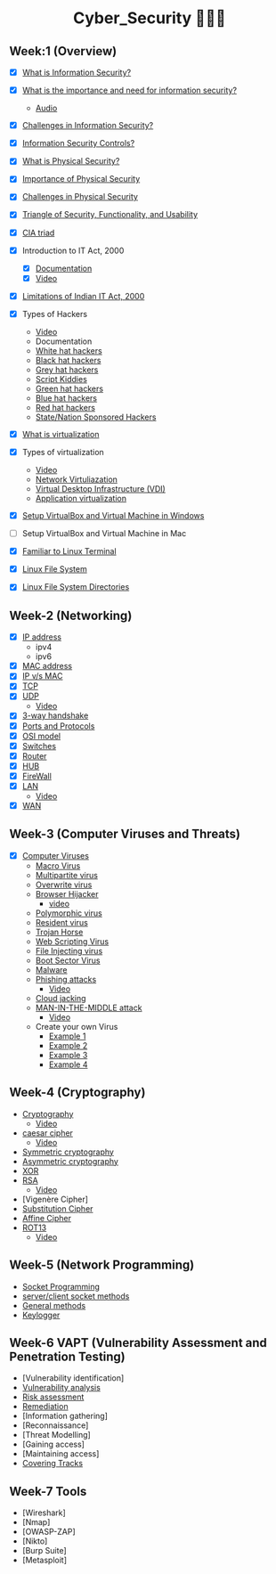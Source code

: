 <h1 align="center">Cyber_Security 👨🏻‍💻</h1>

## Week:1 (Overview)
- [x] [What is Information Security?](https://github.com/girlscript/winter-of-contributing/blob/Cyber_Security/Cyber_Security/Week_1/What%20is%20Information%20Security%3F.md)
- [x] [What is the importance and need for information security?](https://github.com/girlscript/winter-of-contributing/blob/Cyber_Security/Cyber_Security/Week_1/InformationSecurity.md)
  - [Audio](https://github.com/girlscript/winter-of-contributing/blob/Cyber_Security/Cyber_Security/Week_1/1.2%20What%20is%20the%20importance%20and%20need%20for%20information%20security%3F%20.md)
- [x] [Challenges in Information Security?](https://github.com/girlscript/winter-of-contributing/blob/Cyber_Security/Cyber_Security/Week_1/1.3_Challenges_in_InformationSecurity.md)
- [x] [Information Security Controls?](https://github.com/girlscript/winter-of-contributing/blob/Cyber_Security/Cyber_Security/Week_1/1.4%20Information%20security%20controls.md)

- [x] [What is Physical Security?](https://github.com/girlscript/winter-of-contributing/blob/Cyber_Security/Cyber_Security/Week_1/1.5_What_is_physical_security.md)
- [x] [Importance of Physical Security](https://github.com/girlscript/winter-of-contributing/blob/Cyber_Security/Cyber_Security/Week_1/1.6_Importance_of_Physical_Security.md)
- [x] [Challenges in Physical Security](https://github.com/girlscript/winter-of-contributing/blob/Cyber_Security/Cyber_Security/Week_1/1.7%20Challenges%20in%20Physical%20Security.md)

- [x] [Triangle of Security, Functionality, and Usability](https://github.com/girlscript/winter-of-contributing/blob/Cyber_Security/Cyber_Security/Week_1/1.8%20Security%2C%20Usability%20%26%20Functionality%20Triangle.md)
- [x] [CIA triad](https://github.com/girlscript/winter-of-contributing/blob/Cyber_Security/Cyber_Security/Week_1/1.9.6%20CIA%20Triad.md)
- [x] Introduction to IT Act, 2000
  - [x] [Documentation](https://github.com/girlscript/winter-of-contributing/blob/Cyber_Security/Cyber_Security/Week_1/Introduction%20to%20IT%20Act%202000.md)
  - [x] [Video](https://github.com/girlscript/winter-of-contributing/blob/Cyber_Security/Cyber_Security/Week_1/ITAct2000.md)
- [x] [Limitations of Indian IT Act, 2000](https://github.com/girlscript/winter-of-contributing/blob/Cyber_Security/Cyber_Security/Week_1/Limitations%20of%20IT%20Act%2C%202000.md)
- [x] Types of Hackers
  - [Video](https://github.com/girlscript/winter-of-contributing/blob/Cyber_Security/Cyber_Security/Week_1/1.9.7%20Types_of_Hackers.md)
  - Documentation
  - [White hat hackers](https://github.com/girlscript/winter-of-contributing/blob/Cyber_Security/Cyber_Security/Week_1/1.9.7_Types_of_Hackers.md#white-hat-hackers)
  - [Black hat hackers](https://github.com/girlscript/winter-of-contributing/blob/Cyber_Security/Cyber_Security/Week_1/1.9.7_Types_of_Hackers.md#black-hat-hackers)
  - [Grey hat hackers](https://github.com/girlscript/winter-of-contributing/blob/Cyber_Security/Cyber_Security/Week_1/1.9.7_Types_of_Hackers.md#grey-hat-hackers)
  - [Script Kiddies](https://github.com/girlscript/winter-of-contributing/blob/Cyber_Security/Cyber_Security/Week_1/1.9.7_Types_of_Hackers.md#script-kiddies)
  - [Green hat hackers](https://github.com/girlscript/winter-of-contributing/blob/Cyber_Security/Cyber_Security/Week_1/1.9.7_Types_of_Hackers.md#green-hat-hackers)
  - [Blue hat hackers](https://github.com/girlscript/winter-of-contributing/blob/Cyber_Security/Cyber_Security/Week_1/1.9.7_Types_of_Hackers.md#blue-hat-hackers)
  - [Red hat hackers](https://github.com/girlscript/winter-of-contributing/blob/Cyber_Security/Cyber_Security/Week_1/1.9.7_Types_of_Hackers.md#red-hat-hackers)
  - [State/Nation Sponsored Hackers](https://github.com/girlscript/winter-of-contributing/blob/Cyber_Security/Cyber_Security/Week_1/1.9.7_Types_of_Hackers.md#statenation-sponsored-hackers)

- [x] [What is virtualization](https://github.com/girlscript/winter-of-contributing/blob/Cyber_Security/Cyber_Security/Week_1/1.9%20What%20is%20Virtualization%20and%20the%20need%20for%20Virtualization.md)
- [x] Types of virtualization
  - [Video](https://github.com/girlscript/winter-of-contributing/blob/Cyber_Security/Cyber_Security/Week_1/Types%20of%20virtualisation.md)
  - [Network Virtuliazation](https://github.com/girlscript/winter-of-contributing/blob/Cyber_Security/Cyber_Security/Week_1/1.9.1_Types%20of%20Virtualization%20-%20What%20is%20Network%20Virtualization%20.md)
  - [Virtual Desktop Infrastructure (VDI)](https://github.com/girlscript/winter-of-contributing/blob/Cyber_Security/Cyber_Security/Week_1/1.9.2_Types%20of%20Virtualization-What%20is%20Virtual%20Desktop%20Infrastructure(VDI)%20.md)
  - [Application virtualization](https://github.com/girlscript/winter-of-contributing/blob/Cyber_Security/Cyber_Security/Week_1/1.9.3_Types_of_Virtualization.md)
- [x] [Setup VirtualBox and Virtual Machine in Windows](https://github.com/girlscript/winter-of-contributing/blob/Cyber_Security/Cyber_Security/Week_1/Setup%20VirtualBox%20and%20Virtual%20Machine%20on%20Windows.md)
- [ ] Setup VirtualBox and Virtual Machine in Mac
- [x] [Familiar to Linux Terminal](https://github.com/girlscript/winter-of-contributing/blob/Cyber_Security/Cyber_Security/Week_1/1.9.9.3.Familiar%20to%20Linux%20Terminal.md)
- [x] [Linux File System](https://github.com/girlscript/winter-of-contributing/blob/Cyber_Security/Cyber_Security/Week_1/1.9.9.1%20FileSystemInLinux.md)
- [x] [Linux File System Directories](https://github.com/girlscript/winter-of-contributing/blob/Cyber_Security/Cyber_Security/Week_1/Cybersecurity%201.9.9.2%20Linux%20File%20System%20Directories%20%23171.md)
## Week-2 (Networking)
- [x] [IP address](https://github.com/girlscript/winter-of-contributing/blob/Cyber_Security/Cyber_Security/Week_2/2.1_IP_Addresses.md)
    - ipv4
    - ipv6
- [x] [MAC address](https://github.com/girlscript/winter-of-contributing/blob/Cyber_Security/Cyber_Security/Week_2/2.2_Mac_Address.md)
- [x] [IP v/s MAC](https://github.com/girlscript/winter-of-contributing/blob/Cyber_Security/Cyber_Security/Week_2/2.3_ip_address_vs_mac_address.md)
- [x] [TCP](https://github.com/girlscript/winter-of-contributing/blob/Cyber_Security/Cyber_Security/Week_2/726-Transmission%20Control%20Protocol(TCP).md)
- [x] [UDP](https://github.com/girlscript/winter-of-contributing/blob/Cyber_Security/Cyber_Security/Week_2/User%20Datagram%20Protocol%20(UDP).md)
    - [Video](https://github.com/girlscript/winter-of-contributing/blob/Cyber_Security/Cyber_Security/Week_2/UDP_vedio.md)
- [x] [3-way handshake](https://github.com/girlscript/winter-of-contributing/blob/Cyber_Security/Cyber_Security/Week_2/Three%20Way%20Handshake.md)
- [x] [Ports and Protocols](https://github.com/girlscript/winter-of-contributing/blob/Cyber_Security/Cyber_Security/Week_2/Common_ports_and_protocols.md)
- [x] [OSI model](https://github.com/girlscript/winter-of-contributing/blob/Cyber_Security/Cyber_Security/Week_2/2.8_OSI_model.md)
- [x] [Switches](https://github.com/girlscript/winter-of-contributing/blob/Cyber_Security/Cyber_Security/Week_2/2.9_Switches.md)
- [x] [Router](https://github.com/girlscript/winter-of-contributing/blob/Cyber_Security/Cyber_Security/Week_2/Router.md)
- [x] [HUB](https://github.com/girlscript/winter-of-contributing/blob/Cyber_Security/Cyber_Security/Week_2/2.9.2_HUBs.md)
- [x] [FireWall](https://github.com/girlscript/winter-of-contributing/blob/Cyber_Security/Cyber_Security/Week_2/2.9.3%20Firewall.md)
- [x] [LAN](https://github.com/girlscript/winter-of-contributing/blob/Cyber_Security/Cyber_Security/Week_2/2.9.4_LAN_adv_disadv.md)
    - [Video](https://github.com/girlscript/winter-of-contributing/blob/Cyber_Security/Cyber_Security/Week_2/LAN_video.md)
- [x] [WAN](https://github.com/girlscript/winter-of-contributing/blob/Cyber_Security/Cyber_Security/Week_2/2.9.5_WAN.md)

## Week-3 (Computer Viruses and Threats)
- [x] [Computer Viruses](https://github.com/girlscript/winter-of-contributing/blob/Cyber_Security/Cyber_Security/Week_3/Cybersecurity:%203%20Computer%20Viruses%3F%20%231671.md)
    - [Macro Virus](https://github.com/girlscript/winter-of-contributing/blob/Cyber_Security/Cyber_Security/Week_3/Cybersecurity%203.1%20Macro%20Virus%20%231672.md)
    - [Multipartite virus](https://github.com/girlscript/winter-of-contributing/blob/Cyber_Security/Cyber_Security/Week_3/Cybersecurity%203.2%20Multipartite%20virus%20%231673.md)
    - [Overwrite virus](https://github.com/girlscript/winter-of-contributing/blob/Cyber_Security/Cyber_Security/Week_3/Cybersecurity%203.3%20Overwrite%20Virus.md)
    - [Browser Hijacker](https://github.com/girlscript/winter-of-contributing/blob/Cyber_Security/Cyber_Security/Week_3/BROWSER_HIJACKERS.md)
      - [video](https://github.com/girlscript/winter-of-contributing/blob/Cyber_Security/Cyber_Security/Week_3/Browser%20Hijacker%20vedio.md)
    - [Polymorphic virus](https://github.com/girlscript/winter-of-contributing/blob/Cyber_Security/Cyber_Security/Week_3/Polymorphic_Virus.md)
    - [Resident virus](https://github.com/girlscript/winter-of-contributing/blob/Cyber_Security/Cyber_Security/Week_3/3.6_Resident_virus.md)
    - [Trojan Horse](https://github.com/girlscript/winter-of-contributing/blob/Cyber_Security/Cyber_Security/Week_3/Trojan_Horse.ipynb)
    - [Web Scripting Virus](https://github.com/girlscript/winter-of-contributing/blob/Cyber_Security/Cyber_Security/Week_3/Cybersecurity%203.8%20Web%20scripting%20virus%20%231958.md)
    - [File Injecting virus](https://github.com/girlscript/winter-of-contributing/blob/Cyber_Security/Cyber_Security/Week_3/File-Infector_Virus.md)
    - [Boot Sector Virus](https://github.com/girlscript/winter-of-contributing/blob/Cyber_Security/Cyber_Security/Week_3/Boot%20Sector%20Virus.md)
    - [Malware](https://github.com/girlscript/winter-of-contributing/blob/Cyber_Security/Cyber_Security/Week_3/Cybersecurity%203.9.2%20Malware%20%232499.md)
    - [Phishing attacks](https://github.com/girlscript/winter-of-contributing/blob/Cyber_Security/Cyber_Security/Week_3/Cyber%20security%203.9.3%20Phishing%20Attackes.md)
        - [Video](https://github.com/girlscript/winter-of-contributing/blob/Cyber_Security/Cyber_Security/Week_3/phishing%20attack_video.md)
    - [Cloud jacking](https://github.com/girlscript/winter-of-contributing/blob/Cyber_Security/Cyber_Security/Week_3/Cybersecurity%203.9.4%20Cloud%20Jacking.md)
    - [MAN-IN-THE-MIDDLE attack](https://github.com/girlscript/winter-of-contributing/blob/Cyber_Security/Cyber_Security/Week_3/Man_in_middle_attack.md)
        - [Video](https://github.com/girlscript/winter-of-contributing/blob/Cyber_Security/Cyber_Security/Week_3/MAN-IN-THE-MIDDLE%20attack%20Video.md)
    - Create your own Virus
      - [Example 1](https://github.com/girlscript/winter-of-contributing/blob/Cyber_Security/Cyber_Security/Week_3/Cybersecurity%203.9.6%20Create%20own%20Virus.md)
      - [Example 2](https://github.com/girlscript/winter-of-contributing/blob/Cyber_Security/Cyber_Security/Week_3/Create_your_own_virus.md)
      - [Example 3](https://github.com/girlscript/winter-of-contributing/blob/Cyber_Security/Cyber_Security/Week_3/Cybersecurity%203.9.6%20Practical%20-%20Create%20own%20Virus.md)
      - [Example 4](https://github.com/girlscript/winter-of-contributing/blob/Cyber_Security/Cyber_Security/Week_3/Creating_Own_Virus_(Keylogger).ipynb)
## Week-4 (Cryptography)
- [Cryptography](https://github.com/girlscript/winter-of-contributing/blob/Cyber_Security/Cyber_Security/Week_4/4_Cryptography.md)
  - [Video](https://github.com/girlscript/winter-of-contributing/blob/Cyber_Security/Cyber_Security/Week_4/Cryptography%20video.md)
- [caesar cipher](https://github.com/girlscript/winter-of-contributing/blob/Cyber_Security/Cyber_Security/Week_4/Cybersecurity%204.5%20Caesar%20Cipher%20%233645.md)
    - [Video](https://github.com/girlscript/winter-of-contributing/blob/Cyber_Security/Cyber_Security/Week_4/Caesar%20Cipher%20video.md)
- [Symmetric cryptography](https://github.com/girlscript/winter-of-contributing/blob/Cyber_Security/Cyber_Security/Week_4/Cybersecurity%204.1%20Symmetric%20Cryptography%20%233319.md)
- [Asymmetric cryptography](https://github.com/girlscript/winter-of-contributing/blob/Cyber_Security/Cyber_Security/Week_4/Asymmetric%20Cryptography.md)
- [XOR](https://github.com/girlscript/winter-of-contributing/blob/Cyber_Security/Cyber_Security/Week_4/4.3%20XOR.md)
- [RSA](https://github.com/girlscript/winter-of-contributing/blob/Cyber_Security/Cyber_Security/Week_4/RSA.md)
  - [Video](https://github.com/girlscript/winter-of-contributing/blob/Cyber_Security/Cyber_Security/Week_4/RSA%20video.md)
- [Vigenère Cipher]
- [Substitution Cipher](https://github.com/girlscript/winter-of-contributing/blob/Cyber_Security/Cyber_Security/Week_4/Substitution_Cipher.md)
- [Affine Cipher](https://github.com/girlscript/winter-of-contributing/blob/Cyber_Security/Cyber_Security/Week_4/Affine.md)
- [ROT13](https://github.com/girlscript/winter-of-contributing/blob/Cyber_Security/Cyber_Security/Week_4/rot13.md)
  - [Video](https://github.com/girlscript/winter-of-contributing/blob/Cyber_Security/Cyber_Security/Week_4/ROT13_video.md)
## Week-5 (Network Programming)
- [Socket Programming](https://github.com/girlscript/winter-of-contributing/blob/Cyber_Security/Cyber_Security/Week_5/5_Socket_Programming.md)
- [server/client socket methods](https://github.com/girlscript/winter-of-contributing/blob/Cyber_Security/Cyber_Security/Week_5/Cybersecurity%205.1%20Server%20and%20Client%20Socket%20%234407.md)
- [General methods](https://github.com/girlscript/winter-of-contributing/blob/Cyber_Security/Cyber_Security/Week_5/General%20Socket%20method.md)
- [Keylogger](https://github.com/girlscript/winter-of-contributing/blob/Cyber_Security/Cyber_Security/Week_5/Keylogger.md)
## Week-6 VAPT (Vulnerability Assessment and Penetration Testing)
- [Vulnerability identification]
- [Vulnerability analysis](https://github.com/girlscript/winter-of-contributing/blob/Cyber_Security/Cyber_Security/Week_6/Cybersecurity%206.1%20Vulnerability%20analysis%20%235308.md)
- [Risk assessment](https://github.com/girlscript/winter-of-contributing/blob/Cyber_Security/Cyber_Security/Week_6/6.2_Risk_Assessment.md)
- [Remediation](https://github.com/girlscript/winter-of-contributing/blob/Cyber_Security/Cyber_Security/Week_6/CyberSecurity%206.3%20Remediation.md)
- [Information gathering]
- [Reconnaissance]
- [Threat Modelling]
- [Gaining access]
- [Maintaining access]
- [Covering Tracks](https://github.com/girlscript/winter-of-contributing/blob/Cyber_Security/Cyber_Security/Week_6/Cybersecurity%206.9%20Covering%20tracks.md)

## Week-7 Tools
 - [Wireshark]
 - [Nmap]
 - [OWASP-ZAP]
 - [Nikto]
 - [Burp Suite]
 - [Metasploit]

